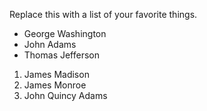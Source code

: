 Replace this with a list of your favorite things.
- George Washington
- John Adams
- Thomas Jefferson

1. James Madison
2. James Monroe
3. John Quincy Adams
